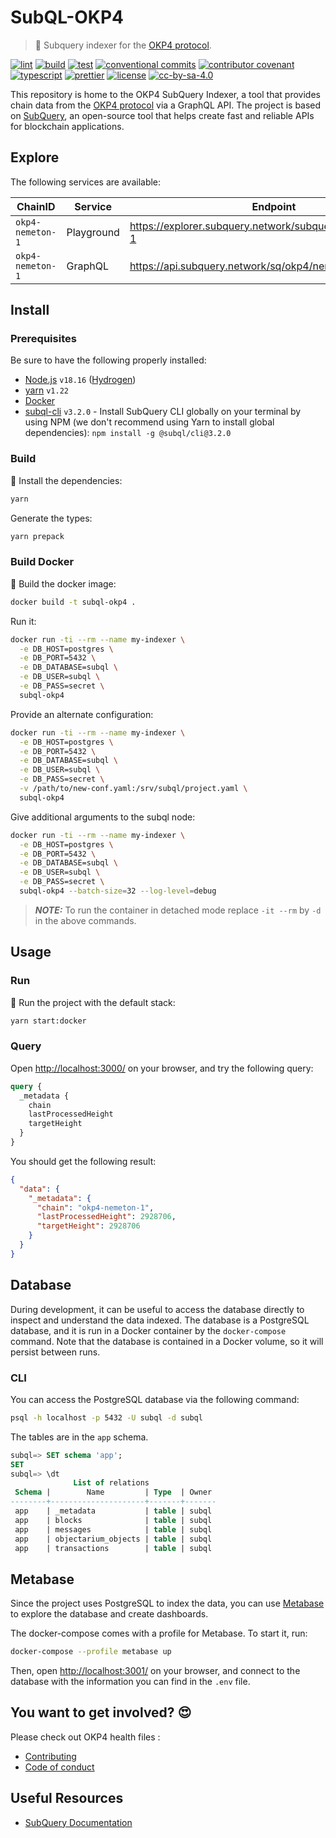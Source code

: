 # SubQL-OKP4

> 🔁 Subquery indexer for the [OKP4 protocol](https://okp4.network).

[![lint](https://img.shields.io/github/actions/workflow/status/okp4/subql-okp4/lint.yml?label=lint&style=for-the-badge&logo=github)](https://github.com/okp4/subql-okp4/actions/workflows/lint.yml)
[![build](https://img.shields.io/github/actions/workflow/status/okp4/subql-okp4/build.yml?branch=main&label=build&style=for-the-badge&logo=github)](https://github.com/okp4/subql-okp4/actions/workflows/build.yml)
[![test](https://img.shields.io/github/actions/workflow/status/okp4/dataverse-portal/test.yml?branch=main&label=test&style=for-the-badge&logo=github)](https://github.com/okp4/dataverse-portal/actions/workflows/test.yml)
[![conventional commits](https://img.shields.io/badge/Conventional%20Commits-1.0.0-yellow.svg?style=for-the-badge&logo=conventionalcommits)](https://conventionalcommits.org)
[![contributor covenant](https://img.shields.io/badge/Contributor%20Covenant-2.1-4baaaa.svg?style=for-the-badge)](https://github.com/okp4/.github/blob/main/CODE_OF_CONDUCT.md)
[![typescript](https://img.shields.io/badge/typescript-%23007ACC.svg?style=for-the-badge&logo=typescript&logoColor=white)](https://www.typescriptlang.org/)
[![prettier](https://img.shields.io/badge/prettier-1A2C34?style=for-the-badge&logo=prettier&logoColor=F7BA3E)](https://github.com/prettier/prettier)
[![license][bsd-3-clause-image]][bsd-3-clause]
[![cc-by-sa-4.0][cc-by-sa-image]][cc-by-sa]

This repository is home to the OKP4 SubQuery Indexer, a tool that provides chain data from the [OKP4 protocol](https://okp4.network) via a GraphQL API. The project is based on [SubQuery](https://subquery.network/), an open-source tool that helps create fast and reliable APIs for blockchain applications.

## Explore

The following services are available:

| ChainID          | Service    | Endpoint                                                    |
| ---------------- | ---------- | ----------------------------------------------------------- |
| `okp4-nemeton-1` | Playground | <https://explorer.subquery.network/subquery/okp4/nemeton-1> |
| `okp4-nemeton-1` | GraphQL    | <https://api.subquery.network/sq/okp4/nemeton-1>            |

## Install

### Prerequisites

Be sure to have the following properly installed:

- [Node.js](https://nodejs.org/en/) `v18.16` ([Hydrogen](https://nodejs.org/en/blog/release/v18.16.0/))
- [yarn](https://yarnpkg.com/) `v1.22`
- [Docker](https://www.docker.com/)
- [subql-cli](https://academy.subquery.network/run_publish/cli.html#installation) `v3.2.0` - Install SubQuery CLI globally on your terminal by using NPM (we don't recommend using Yarn to install global dependencies): `npm install -g @subql/cli@3.2.0`

### Build

🚚 Install the dependencies:

```sh
yarn
```

Generate the types:

```sh
yarn prepack
```

### Build Docker

🐳 Build the docker image:

```sh
docker build -t subql-okp4 .
```

Run it:

```sh
docker run -ti --rm --name my-indexer \
  -e DB_HOST=postgres \
  -e DB_PORT=5432 \
  -e DB_DATABASE=subql \
  -e DB_USER=subql \
  -e DB_PASS=secret \
  subql-okp4
```

Provide an alternate configuration:

```sh
docker run -ti --rm --name my-indexer \
  -e DB_HOST=postgres \
  -e DB_PORT=5432 \
  -e DB_DATABASE=subql \
  -e DB_USER=subql \
  -e DB_PASS=secret \
  -v /path/to/new-conf.yaml:/srv/subql/project.yaml \
  subql-okp4
```

Give additional arguments to the subql node:

```sh
docker run -ti --rm --name my-indexer \
  -e DB_HOST=postgres \
  -e DB_PORT=5432 \
  -e DB_DATABASE=subql \
  -e DB_USER=subql \
  -e DB_PASS=secret \
  subql-okp4 --batch-size=32 --log-level=debug
```

> **_NOTE:_** To run the container in detached mode replace `-it --rm` by `-d` in the above commands.

## Usage

### Run

🚀 Run the project with the default stack:

```sh
yarn start:docker
```

### Query

Open <http://localhost:3000/> on your browser, and try the following query:

```graphql
query {
  _metadata {
    chain
    lastProcessedHeight
    targetHeight
  }
}
```

You should get the following result:

```json
{
  "data": {
    "_metadata": {
      "chain": "okp4-nemeton-1",
      "lastProcessedHeight": 2928706,
      "targetHeight": 2928706
    }
  }
}
```

## Database

During development, it can be useful to access the database directly to inspect and understand the data indexed. The database is a PostgreSQL database, and it is run in a Docker container by the `docker-compose` command. Note that the database is contained in a Docker volume, so it will persist between runs.

### CLI

You can access the PostgreSQL database via the following command:

```sh
psql -h localhost -p 5432 -U subql -d subql
```

The tables are in the `app` schema.

```sql
subql=> SET schema 'app';
SET
subql=> \dt
              List of relations
 Schema |        Name         | Type  | Owner
--------+---------------------+-------+-------
 app    | _metadata           | table | subql
 app    | blocks              | table | subql
 app    | messages            | table | subql
 app    | objectarium_objects | table | subql
 app    | transactions        | table | subql
```

## Metabase

Since the project uses PostgreSQL to index the data, you can use [Metabase](https://www.metabase.com/) to explore the database and create dashboards.

The docker-compose comes with a profile for Metabase. To start it, run:

```sh
docker-compose --profile metabase up
```

Then, open <http://localhost:3001/> on your browser, and connect to the database with the information you can find in the `.env` file.

## You want to get involved? 😍

Please check out OKP4 health files :

- [Contributing](https://github.com/okp4/.github/blob/main/CONTRIBUTING.md)
- [Code of conduct](https://github.com/okp4/.github/blob/main/CODE_OF_CONDUCT.md)

## Useful Resources

- [SubQuery Documentation](https://academy.subquery.network/)

[bsd-3-clause]: https://opensource.org/licenses/BSD-3-Clause
[bsd-3-clause-image]: https://img.shields.io/badge/License-BSD_3--Clause-blue.svg?style=for-the-badge
[cc-by-sa]: https://creativecommons.org/licenses/by-sa/4.0/
[cc-by-sa-image]: https://i.creativecommons.org/l/by-sa/4.0/88x31.png
